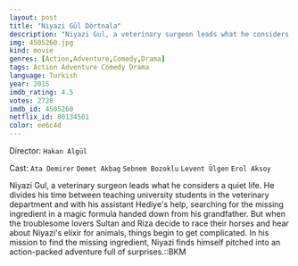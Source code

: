 ```yaml
---
layout: post
title: "Niyazi Gül Dörtnala"
description: "Niyazi Gul, a veterinary surgeon leads what he considers a quiet life. He divides his time between teaching university students in the veterinary department and with his assistant Hediye's help, searching for the missing ingredient in a magic formula handed down from his grandfather. But when the troublesome lovers Sultan and Riza decide to race their horses and hear about Niyazi's elixir for animals, things begin to g.."
img: 4505260.jpg
kind: movie
genres: [Action,Adventure,Comedy,Drama]
tags: Action Adventure Comedy Drama 
language: Turkish
year: 2015
imdb_rating: 4.5
votes: 2728
imdb_id: 4505260
netflix_id: 80134501
color: ee6c4d
---
```

Director: `Hakan Algül`  

Cast: `Ata Demirer` `Demet Akbag` `Sebnem Bozoklu` `Levent Ülgen` `Erol Aksoy` 

Niyazi Gul, a veterinary surgeon leads what he considers a quiet life. He divides his time between teaching university students in the veterinary department and with his assistant Hediye's help, searching for the missing ingredient in a magic formula handed down from his grandfather. But when the troublesome lovers Sultan and Riza decide to race their horses and hear about Niyazi's elixir for animals, things begin to get complicated. In his mission to find the missing ingredient, Niyazi finds himself pitched into an action-packed adventure full of surprises.::BKM
